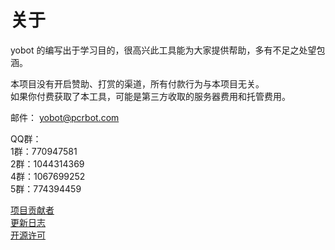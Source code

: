 # 关于

yobot 的编写出于学习目的，很高兴此工具能为大家提供帮助，多有不足之处望包涵。

本项目没有开启赞助、打赏的渠道，所有付款行为与本项目无关。  
如果你付费获取了本工具，可能是第三方收取的服务器费用和托管费用。

邮件： <yobot@pcrbot.com>

QQ群：  
1群：770947581  
2群：1044314369  
4群：1067699252  
5群：774394459  

[项目贡献者](./project/contributors.md)  
[更新日志](./project/changelog.md)  
[开源许可](./project/open-source.md)  
